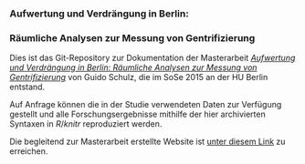 ### Aufwertung und Verdrängung in Berlin: 
### Räumliche Analysen zur Messung von Gentrifizierung

Dies ist das Git-Repository zur Dokumentation der Masterarbeit [*Aufwertung und Verdrängung in Berlin: Räumliche Analysen zur Messung von Gentrifizierung*](http://amor.cms.hu-berlin.de/~schulzgu/gentri/docs/MASTER_GuidoSchulz_2015.pdf) von Guido Schulz, die im SoSe 2015 an der HU Berlin entstand.

Auf Anfrage können die in der Studie verwendeten Daten zur Verfügung gestellt und alle Forschungsergebnisse mithilfe der hier archivierten Syntaxen in *R*/*knitr* reproduziert werden.

Die begleitend zur Masterarbeit erstellte Website ist [unter diesem Link](http://gentrified.space/gentri) zu erreichen.




